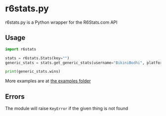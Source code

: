 # r6stats.py

r6stats.py is a Python wrapper for the R6Stats.com API

## Usage

```python
import r6stats

stats = r6stats.Stats(key="")
generic_stats = stats.get_generic_stats(username="BikiniBodhi", platform=r6stats.Platform.pc)

print(generic_stats.wins)
```

More examples are at [the examples folder](https://github.com/MakufonSkifto/r6stats.py/tree/master/examples)

## Errors

The module will raise `KeyError` if the given thing is not found
